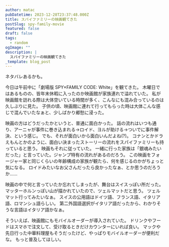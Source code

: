 ```yaml
---
author: matac
pubDatetime: 2023-12-28T23:37:48.000Z
title: スパイファミリーの映画観てきた
postSlug: spy-family-movie
featured: false
draft: false
tags:
  - random
ogImage: ""
description: |
  スパイファミリーの映画観てきた
_template: blog_post
---
```


ネタバレあるかも。

今日は午前中に「劇場版 SPY×FAMILY CODE: White」を観てきた。
木曜日ではあるものの、皆年末休暇に入ったのか映画館が家族連れで溢れていた。
私が映画館を訪れる際は大体空いている時間が多く、こんなにも混み合っているのは久しぶりに見た。
子供の頃、映画館に連れて行ってもらった時は大体こんな感じで混んでいたなぁと、少しばかり郷愁に浸った。

映画の方はどうだったかというと、普通に面白かった。
話の流れはいつも通り、アーニャが事件に巻き込まれる→ロイド、ヨルが助ける→ついでに事件解決、という感じ。
でも、それが面白いから面白いんだよね(?)。
コナンとかドラえもんとかのように、面白い決まったストーリーの流れをスパイファミリーも持っていると思う。
映画もそれに従っていた。
一緒に行った家族は「銀魂みたいだった」と言っていた。ジャンプ特有の流れがあるのだろう。
この映画をフォージャー家と同じくらいの年齢構成の家族が観たら、何を感じるのかがちょっと気になる。
ロイドみたいなお父さんだったら良かったなぁ、とか思うのだろうか......

映画の中で何と言っていたか忘れてしまったが、舞台はスイスっぽい所だった。
マッターホルンっぽい山が描かれていたので、ツェルマットだと思う。
ツェルマット行ってみたいなぁ。
スイスの公用語はドイツ語、フランス語、イタリア語、ロマンシュ語らしい。
第二外国語選択がイタリア語だったから、わかりそうな言語はイタリア語かなぁ。

そういえば、映画館にもモバイルオーダーが導入されていた。
ドリンクやフードはスマホで注文して、受け取るときだけカウンターにいれば良い。
マックや先日行った中華料理屋もそうだったけど、やっぱりモバイルオーダーが便利だな。
もっと普及してほしい。
